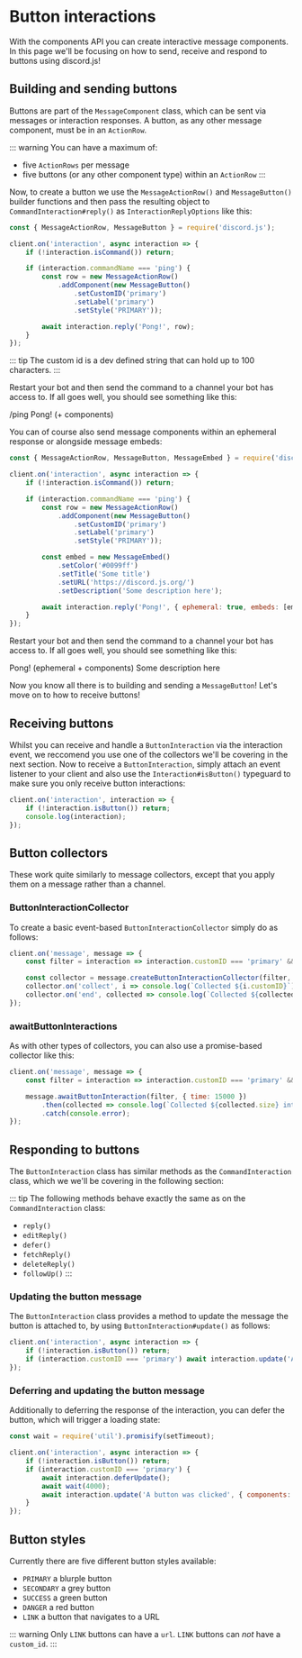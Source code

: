 # Button interactions

With the components API you can create interactive message components. In this page we'll be focusing on how to send, receive and respond to buttons using discord.js!


## Building and sending buttons

Buttons are part of the `MessageComponent` class, which can be sent via messages or interaction responses. A button, as any other message component, must be in an `ActionRow`.

::: warning
You can have a maximum of:
- five `ActionRows` per message
- five buttons (or any other component type) within an `ActionRow`
:::

Now, to create a button we use the `MessageActionRow()` and `MessageButton()` builder functions and then pass the resulting object to `CommandInteraction#reply()` as `InteractionReplyOptions` like this:

```js {1,8-13,15}
const { MessageActionRow, MessageButton } = require('discord.js');

client.on('interaction', async interaction => {
	if (!interaction.isCommand()) return;

	if (interaction.commandName === 'ping') {
		const row = new MessageActionRow()
			.addComponent(new MessageButton()
				.setCustomID('primary')
				.setLabel('primary')
				.setStyle('PRIMARY'));

		await interaction.reply('Pong!', row);
	}
});
```

::: tip
The custom id is a dev defined string that can hold up to 100 characters.
:::

Restart your bot and then send the command to a channel your bot has access to. If all goes well, you should see something like this:

<!--- vue-discord-message doesn't yet have support for inline replies/interactions/ephemeral messages/components -->
<div is="discord-messages">
	<discord-message profile="user">
		/ping
	</discord-message>
	<discord-message profile="bot">
		Pong! (+ components)
	</discord-message>
</div>

You can of course also send message components within an ephemeral response or alongside message embeds:

```js {1,13-19}
const { MessageActionRow, MessageButton, MessageEmbed } = require('discord.js');

client.on('interaction', async interaction => {
	if (!interaction.isCommand()) return;

	if (interaction.commandName === 'ping') {
		const row = new MessageActionRow()
			.addComponent(new MessageButton()
				.setCustomID('primary')
				.setLabel('primary')
				.setStyle('PRIMARY'));

		const embed = new MessageEmbed()
			.setColor('#0099ff')
			.setTitle('Some title')
			.setURL('https://discord.js.org/')
			.setDescription('Some description here');

		await interaction.reply('Pong!', { ephemeral: true, embeds: [embed], components: [row] });
	}
});
```

Restart your bot and then send the command to a channel your bot has access to. If all goes well, you should see something like this:

<!--- vue-discord-message doesn't yet have support for inline replies/interactions/ephemeral messages/components -->
<div is="discord-messages">
	<discord-message profile="bot">
		Pong! (ephemeral + components)
		<discord-embed
			slot="embeds"
			color="#0099ff"
			title="Some title"
			url="https://discord.js.org/"
		>
			Some description here
		</discord-embed>
	</discord-message>
</div>

Now you know all there is to building and sending a `MessageButton`! Let's move on to how to receive buttons!


## Receiving buttons

Whilst you can receive and handle a `ButtonInteraction` via the interaction event, we reccomend you use one of the collectors we'll be covering in the next section. Now to receive a `ButtonInteraction`, simply attach an event listener to your client and also use the `Interaction#isButton()` typeguard to make sure you only receive button interactions:

```js {2}
client.on('interaction', interaction => {
	if (!interaction.isButton()) return;
	console.log(interaction);
});
```


## Button collectors

These work quite similarly to message collectors, except that you apply them on a message rather than a channel.

### ButtonInteractionCollector

To create a basic event-based `ButtonInteractionCollector` simply do as follows:

```js
client.on('message', message => {
	const filter = interaction => interaction.customID === 'primary' && interaction.user.id === '122157285790187530';

	const collector = message.createButtonInteractionCollector(filter, { time: 15000 });
	collector.on('collect', i => console.log(`Collected ${i.customID}`));
	collector.on('end', collected => console.log(`Collected ${collected.size} items`));
});
```

### awaitButtonInteractions

As with other types of collectors, you can also use a promise-based collector like this:

```js {4-6}
client.on('message', message => {
	const filter = interaction => interaction.customID === 'primary' && interaction.user.id === '122157285790187530';

	message.awaitButtonInteraction(filter, { time: 15000 })
		.then(collected => console.log(`Collected ${collected.size} interactions`))
		.catch(console.error);
});
```


## Responding to buttons

The `ButtonInteraction` class has similar methods as the `CommandInteraction` class, which we we'll be covering in the following section:

::: tip
The following methods behave exactly the same as on the `CommandInteraction` class:
- `reply()`
- `editReply()`
- `defer()`
- `fetchReply()`
- `deleteReply()`
- `followUp()`
:::

### Updating the button message

The `ButtonInteraction` class provides a method to update the message the button is attached to, by using `ButtonInteraction#update()` as follows:

```js {1,3}
client.on('interaction', async interaction => {
	if (!interaction.isButton()) return;
	if (interaction.customID === 'primary') await interaction.update('A button was clicked', { components: [] });
});
```

### Deferring and updating the button message

Additionally to deferring the response of the interaction, you can defer the button, which will trigger a loading state:

```js {1,5-9}
const wait = require('util').promisify(setTimeout);

client.on('interaction', async interaction => {
	if (!interaction.isButton()) return;
	if (interaction.customID === 'primary') {
		await interaction.deferUpdate();
		await wait(4000);
		await interaction.update('A button was clicked', { components: [] });
	}
});
```


## Button styles

Currently there are five different button styles available:

* `PRIMARY` a blurple button
* `SECONDARY` a grey button
* `SUCCESS` a green button
* `DANGER` a red button
* `LINK` a button that navigates to a URL

::: warning
Only `LINK` buttons can have a `url`. `LINK` buttons can _not_ have a `custom_id`.
:::